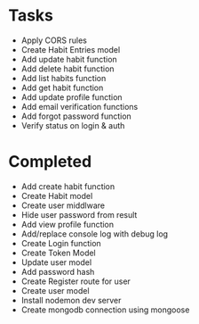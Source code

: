# Tasks
- Apply CORS rules
- Create Habit Entries model
- Add update habit function
- Add delete habit function
- Add list habits function
- Add get habit function
- Add update profile function
- Add email verification functions
- Add forgot password function
- Verify status on login & auth

# Completed
- Add create habit function
- Create Habit model
- Create user middlware
- Hide user password from result
- Add view profile function
- Add/replace console log with debug log
- Create Login function
- Create Token Model
- Update user model
- Add password hash
- Create Register route for user
- Create user model
- Install nodemon dev server
- Create mongodb connection using mongoose